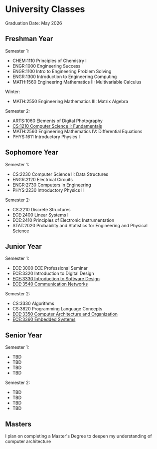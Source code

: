 # University Classes
Graduation Date: May 2026

## Freshman Year
Semester 1:
- CHEM:1110 Principles of Chemistry I
- ENGR:1000 Engineering Success
- ENGR:1100 Intro to Engineering Problem Solving
- ENGR:1300 Introduction to Engineering Computing
- MATH:1560 Engineering Mathematics II: Multivariable Calculus

Winter:
- MATH:2550 Engineering Mathematics III: Matrix Algebra

Semester 2:
- ARTS:1060 Elements of Digital Photography
- [CS:1210 Computer Science I: Fundamentals](https://github.com/mattnkrueger/CS-1210_Computer_Science_1)
- MATH:2560 Engineering Mathematics IV: Differential Equations
- PHYS:1611 Introductory Physics I

## Sophomore Year
Semester 1:
- CS:2230 Computer Science II: Data Structures
- ENGR:2120 Electrical Circuits
- [ENGR:2730 Computers in Engineering](https://github.com/mattnkrueger/ENGR-2730_Computers_in_Engineering)
- PHYS:2230 Introductory Physics II

Semester 2:
- CS:2210 Discrete Structures
- ECE:2400 Linear Systems I
- ECE:2410 Principles of Electronic Instrumentation
- STAT:2020 Probability and Statistics for Engineering and Physical Science

## Junior Year
Semester 1:
- ECE:3000 ECE Professional Seminar
- ECE:3320 Introduction to Digital Design
- [ECE:3330 Introduction to Software Design](https://github.com/mattnkrueger/ECE-3330_Introduction_to_Software_Design)
- [ECE:3540 Communication Networks](https://github.com/mattnkrueger/ECE-3540_Communication_Networks)

Semester 2:
- CS:3330 Algorithms
- CS:3820 Programming Language Concepts
- [ECE:3350 Computer Architecture and Organization](https://github.com/mattnkrueger/ECE-3350_Computer_Architecture_and_Organization)
- [ECE:3360 Embedded Systems](https://github.com/mattnkrueger/ECE-3360_Embedded_Systems)

## Senior Year
Semester 1:
- TBD
- TBD
- TBD
- TBD

Semester 2:
- TBD
- TBD
- TBD
- TBD

## Masters
I plan on completing a Master's Degree to deepen my understanding of computer architecture